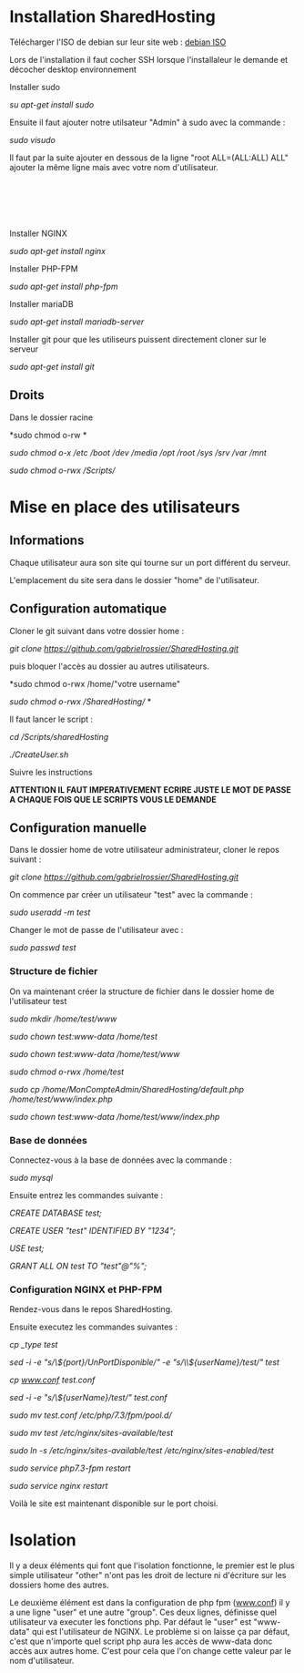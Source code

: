 # Installation SharedHosting

Télécharger l'ISO de debian sur leur site web :
[debian ISO](https://www.debian.org/distrib/netinst#smallcd)

Lors de l'installation il faut cocher SSH lorsque l'installaleur le demande et décocher desktop environnement

Installer sudo

*su*
*apt-get install sudo*

Ensuite il faut ajouter notre utilsateur "Admin" à sudo avec la commande :

*sudo visudo* 

Il faut par la suite ajouter en dessous de la ligne "root ALL=(ALL:ALL) ALL" ajouter 
la même ligne mais avec votre nom d'utilisateur.


 \
 \
 \
 \
 \
Installer NGINX

*sudo apt-get install nginx*

Installer PHP-FPM

*sudo apt-get install php-fpm*

Installer mariaDB

*sudo apt-get install mariadb-server*

Installer git pour que les utiliseurs puissent directement cloner sur le serveur

*sudo apt-get install git*




## Droits

Dans le dossier racine

*sudo chmod o-rw *

*sudo chmod o-x /etc /boot /dev /media /opt /root /sys /srv /var /mnt*  

*sudo chmod o-rwx /Scripts/*





# Mise en place des utilisateurs
 
## Informations
Chaque utilisateur aura son site qui tourne sur un port  différent du serveur.

L'emplacement du site sera dans le dossier "home" de l'utilisateur.


## Configuration automatique 

Cloner le git suivant dans votre dossier home :

*git clone https://github.com/gabrielrossier/SharedHosting.git*

puis bloquer l'accès au dossier au autres utilisateurs.

*sudo chmod o-rwx /home/"votre username"

*sudo chmod o-rwx /SharedHosting/* *

Il faut lancer le script : 

*cd /Scripts/sharedHosting*

*./CreateUser.sh*

Suivre les instructions

**ATTENTION IL FAUT IMPERATIVEMENT ECRIRE JUSTE LE MOT DE PASSE A CHAQUE FOIS QUE LE SCRIPTS VOUS LE DEMANDE**




## Configuration manuelle
Dans le dossier home de votre utilisateur administrateur, cloner le repos suivant :

*git clone https://github.com/gabrielrossier/SharedHosting.git*


On commence par créer un utilisateur "test" avec la commande :

*sudo useradd -m test*

Changer le mot de passe de l'utilisateur avec :

*sudo passwd test*




### Structure de fichier

On va maintenant créer la structure de fichier dans le dossier home de l'utilisateur test

*sudo mkdir /home/test/www*

*sudo chown test:www-data /home/test*

*sudo chown test:www-data /home/test/www*

*sudo chmod o-rwx /home/test*

*sudo cp /home/MonCompteAdmin/SharedHosting/default.php /home/test/www/index.php*

*sudo chown test:www-data /home/test/www/index.php*

### Base de données

Connectez-vous à la base de données avec la commande :

*sudo mysql*

Ensuite entrez les commandes suivante :

*CREATE DATABASE test;*

*CREATE USER "test" IDENTIFIED BY "1234";*

*USE test;*

*GRANT ALL ON test TO "test"@"%";*


### Configuration NGINX et PHP-FPM

Rendez-vous dans le repos SharedHosting.

Ensuite executez les commandes suivantes :

*cp _type test*

*sed -i -e "s/\\${port}/UnPortDisponible/" -e "s/\\${userName}/test/" test*

*cp www.conf test.conf*

*sed -i -e "s/\\${userName}/test/" test.conf*

*sudo mv test.conf /etc/php/7.3/fpm/pool.d/*

*sudo mv test /etc/nginx/sites-available/test*

*sudo ln -s /etc/nginx/sites-available/test /etc/nginx/sites-enabled/test*

*sudo service php7.3-fpm restart*

*sudo service nginx restart*


Voilà le site est maintenant disponible sur le port choisi.



# Isolation

Il y a deux éléments qui font que l'isolation fonctionne, le premier est le plus simple utilisateur "other" n'ont pas les droit de lecture ni d'écriture sur les dossiers home des autres.

Le deuxième élément est dans la configuration de php fpm (www.conf) il y a une ligne "user" et une autre "group". Ces deux lignes, définisse quel utilisateur va executer les fonctions php. Par défaut le "user" est "www-data" qui est l'utilisateur de NGINX. Le problème si on laisse ça par défaut, c'est que n'importe quel script php aura les accès de www-data donc accès aux autres home. C'est pour cela que l'on change cette valeur par le nom d'utilisateur.